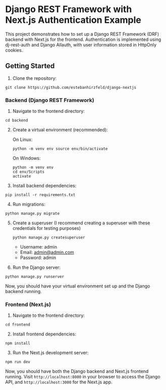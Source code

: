 # Django REST Framework with Next.js Authentication Example

This project demonstrates how to set up a Django REST Framework (DRF) backend with Next.js for the frontend. Authentication is implemented using dj-rest-auth and Django Allauth, with user information stored in HttpOnly cookies.

## Getting Started

1. Clone the repository:

```
git clone https://github.com/estebanhirzfeld/django-nextjs
```

### Backend (Django REST Framework)

1. Navigate to the frontend directory:

```
cd backend
```

2. Create a virtual environment (recommended):

   On Linux:

   ```
   python -m venv env source env/bin/activate
   ```

   On Windows:

   ```
   python -m venv env
   cd env/Scripts
   activate
   ```
3. Install backend dependencies:

```
pip install -r requirements.txt
```

4. Run migrations:

```
python manage.py migrate
```

5. Create a superuser (I recommend creating a superuser with these credentials for testing purposes)

   ```
   python manage.py createsuperuser
   ```

   - Username: admin
   - Email: admin@admin.com
   - Password: admin
6. Run the Django server:

```
python manage.py runserver
```

Now, you should have your virtual environment set up and the Django backend running.

### Frontend (Next.js)

1. Navigate to the frontend directory:
```
cd frontend
```

2. Install frontend dependencies:
```
npm install
```

3. Run the Next.js development server:

```
npm run dev
```

Now, you should have both the Django backend and Next.js frontend running.
Visit `http://localhost:8000` in your browser to access the Django API, and `http://localhost:3000` for the Next.js app.
